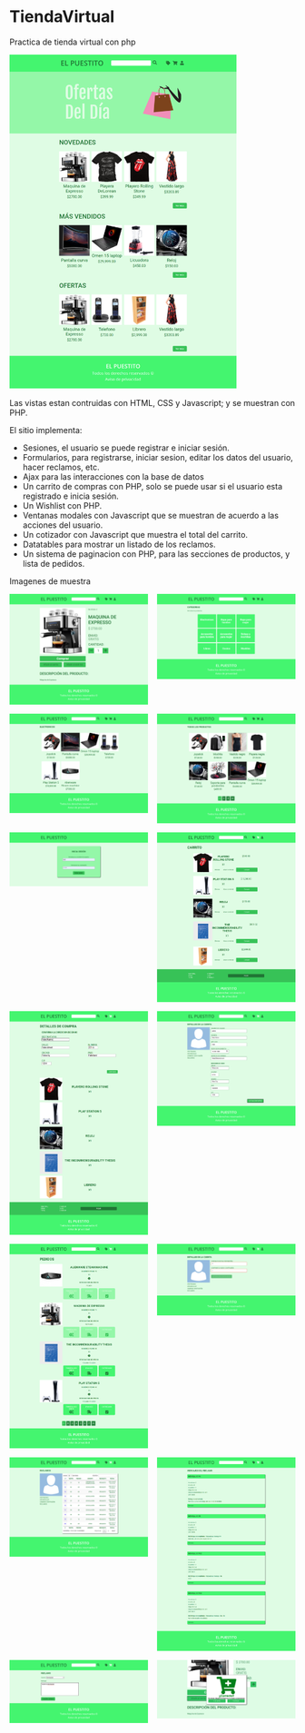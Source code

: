 # TiendaVirtual
Practica de tienda virtual con php

<img src="https://raw.githubusercontent.com/yaakov04/tiendaVirtual/main/imagenes_muestra/FireShot%20Capture%20043%20-%20El%20Puestito%20-%20localhost.png" width="400">

Las vistas estan contruidas con HTML, CSS y Javascript; y se muestran con PHP.

El sitio implementa:
+ Sesiones, el usuario se puede registrar e iniciar sesión.
+ Formularios, para registrarse, iniciar sesion, editar los datos del usuario, hacer reclamos, etc.
+ Ajax para las interacciones con la base de datos 
+ Un carrito de compras con PHP, solo se puede usar si el usuario esta registrado e inicia sesión.
+ Un Wishlist con PHP.
+ Ventanas modales con Javascript que se muestran de acuerdo a las acciones del usuario.
+ Un cotizador con Javascript que muestra el total del carrito.
+ Datatables para mostrar un listado de los reclamos.
+ Un sistema de paginacion con PHP, para las secciones de productos, y lista de pedidos.

Imagenes de muestra
<div style="
  display:grid;
  grid-template-columns: repeat(2, 1fr);
  gap: 1rem;
  ">
  <img src="https://raw.githubusercontent.com/yaakov04/tiendaVirtual/main/imagenes_muestra/FireShot%20Capture%20046%20-%20El%20Puestito%20-%20localhost.png" width="400">
  <img src="https://raw.githubusercontent.com/yaakov04/tiendaVirtual/main/imagenes_muestra/FireShot%20Capture%20049%20-%20El%20Puestito%20-%20localhost.png" width="400">
  <img src="https://raw.githubusercontent.com/yaakov04/tiendaVirtual/main/imagenes_muestra/FireShot%20Capture%20052%20-%20El%20Puestito%20-%20localhost.png" width="400">
  <img src="https://raw.githubusercontent.com/yaakov04/tiendaVirtual/main/imagenes_muestra/FireShot%20Capture%20055%20-%20El%20Puestito%20-%20localhost.png" width="400">
  <img src="https://raw.githubusercontent.com/yaakov04/tiendaVirtual/main/imagenes_muestra/FireShot%20Capture%20061%20-%20El%20Puestito%20-%20localhost.png" width="400">
  <img src="https://raw.githubusercontent.com/yaakov04/tiendaVirtual/main/imagenes_muestra/FireShot%20Capture%20067%20-%20El%20Puestito%20-%20localhost.png" width="400">
  <img src="https://raw.githubusercontent.com/yaakov04/tiendaVirtual/main/imagenes_muestra/FireShot%20Capture%20072%20-%20El%20Puestito%20-%20localhost.png" width="400">
  <img src="https://raw.githubusercontent.com/yaakov04/tiendaVirtual/main/imagenes_muestra/FireShot%20Capture%20075%20-%20El%20Puestito%20-%20localhost.png" width="400">
  <img src="https://raw.githubusercontent.com/yaakov04/tiendaVirtual/main/imagenes_muestra/FireShot%20Capture%20078%20-%20El%20Puestito%20-%20localhost.png" width="400">
  <img src="https://raw.githubusercontent.com/yaakov04/tiendaVirtual/main/imagenes_muestra/FireShot%20Capture%20081%20-%20El%20Puestito%20-%20localhost.png" width="400">
  <img src="https://raw.githubusercontent.com/yaakov04/tiendaVirtual/main/imagenes_muestra/FireShot%20Capture%20084%20-%20El%20Puestito%20-%20localhost.png" width="400">
  <img src="https://raw.githubusercontent.com/yaakov04/tiendaVirtual/main/imagenes_muestra/FireShot%20Capture%20087%20-%20El%20Puestito%20-%20localhost.png" width="400">
  <img src="https://raw.githubusercontent.com/yaakov04/tiendaVirtual/main/imagenes_muestra/FireShot%20Capture%20090%20-%20El%20Puestito%20-%20localhost.png" width="400">
  <img src="https://raw.githubusercontent.com/yaakov04/tiendaVirtual/main/imagenes_muestra/Captura%20de%20pantalla%20de%202021-04-03%2008-37-10.png" width="400">
  <div>

